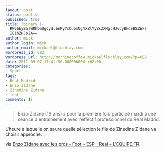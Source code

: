 ```yaml
---
layout: post
status: publish
published: true
title: !binary |-
  RW56byBaaWRhbmUgcydlbnRyYcOubmUgYXZlYyBsZXMgcHJvcyBkdSBSZWFs
  IE1hZHJpZA==
author: mick
author_login: mick
author_email: mickael@flochlay.com
wordpress_id: 682
wordpress_url: http://morningcoffee.mickaelflochlay.com/?p=682
date: 2011-09-07 17:41:50.000000000 +02:00
categories:
- Sport
tags:
- Real Madrid
- Enzo Zidane
- Zinedine Zidane
- foot
comments: []
---
```

<blockquote>Enzo Zidane (16 ans) a pour la première fois participé mardi à une séance d'entraînement avec l'effectif professionnel du Real Madrid.</blockquote>
L'heure à laquelle on saura quelle sélection le fils de Zinedine Zidane va choisir approche.

via <a href="http://www.lequipe.fr/Football/breves2011/20110906_201121_enzo-zidane-avec-les-pros.html">Enzo Zidane avec les pros - Foot - ESP - Real - L'EQUIPE.FR</a>.
